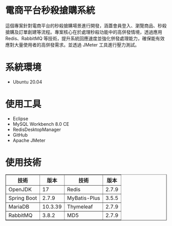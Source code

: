 # 電商平台秒殺搶購系統

這個專案針對電商平台的秒殺搶購場景進行開發，涵蓋會員登入、瀏覽商品、秒殺搶購及訂單創建等流程。專案核心在於處理秒殺功能中的高併發情境，透過應用 Redis、RabbitMQ 等技術，提升系統回應速度並強化併發處理能力，確保能有效應對大量使用者的高併發需求。並透過 JMeter 工具進行壓力測試。

# 系統環境
* Ubuntu 20.04

# 使用工具
* Eclipse
* MySQL Workbench 8.0 CE
* RedisDesktopManager
* GitHub
* Apache JMeter


# 使用技術
<table border="1">
  <tr>
    <th>技術</th>
    <th>版本</th>
    <th>技術</th>
    <th>版本</th>
  </tr>
  <tr>
    <td>OpenJDK</td>
    <td>17</td>
    <td>Redis</td>
    <td>2.7.9</td>
  </tr>
  <tr>
    <td>Spring Boot</td>
    <td>2.7.9</td>
    <td>MyBatis-Plus</td>
    <td>3.5.5</td>
  </tr>
  <tr>
    <td>MariaDB</td>
    <td>10.3.39</td>
    <td>Thymeleaf</td>
    <td>2.7.9</td>
  </tr>
  <tr>
    <td>RabbitMQ</td>
    <td>3.8.2</td>
    <td>MD5</td>
    <td>2.7.9</td>
  </tr>
</table>
